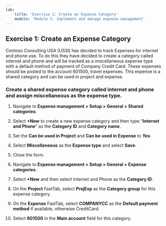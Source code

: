 ```yaml
---
lab:
    title: 'Exercise 1: Create an Expense Category'
    module: 'Module 5: Implement and manage expense management'
---
```


## Exercise 1: Create an Expense Category

Contoso Consulting USA (USSI) has decided to track Expenses for internet and phone use. To do this they have decided to create a category called internet and phone and will be tracked as a miscellaneous expense type with a default method of payment of Company Credit Card. These expenses should be posted to the account 601500, travel expenses. This expense is a shared category and can be used in project and expense.

### Create a shared expense category called internet and phone and assign miscellaneous as the expense type.

1. Navigate to **Expense management &gt; Setup &gt; General &gt; Shared categories**.

2. Select **+New** to create a new expense category and then type “**Internet and Phone**” as the **Category ID** and **Category name**.

3. Set the **Can be used in Project** and **Can be used in Expense** to **Yes**.

4. Select **Miscellaneous** as the **Expense type** and select **Save**.

5. Close the form.

6. Navigate to **Expense management &gt; Setup &gt; General &gt; Expense categories**.

7. Select **+New** and then select Internet and Phone as the **Category ID**.

8. On the **Project** FastTab, select **ProjExp** as the **Category group** for this expense category.

9. On the **Expense** FastTab, select **COMPANYCC** as the **Default payment method** if available, otherwise CreditCard.

10. Select **601500** in the **Main account** field for this category.

 
